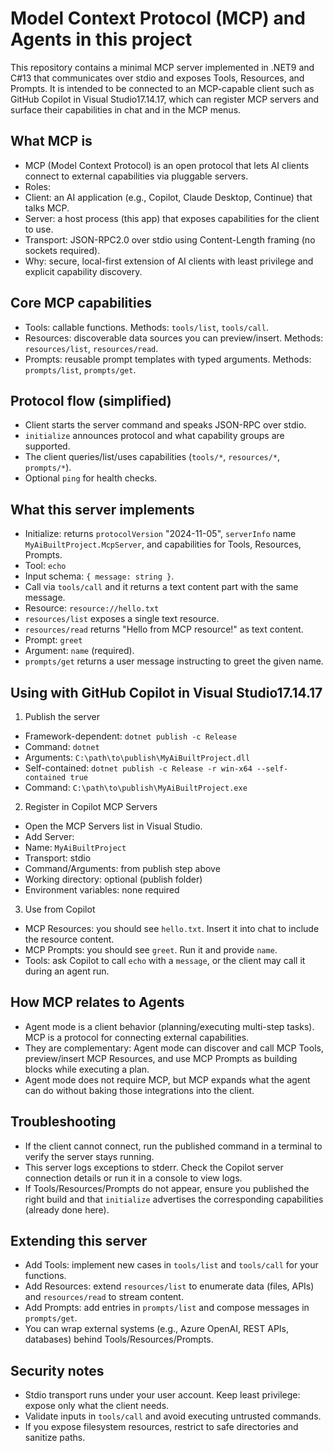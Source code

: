 ﻿# Model Context Protocol (MCP) and Agents in this project

This repository contains a minimal MCP server implemented in .NET9 and C#13 that communicates over stdio and exposes Tools, Resources, and Prompts. It is intended to be connected to an MCP-capable client such as GitHub Copilot in Visual Studio17.14.17, which can register MCP servers and surface their capabilities in chat and in the MCP menus.

## What MCP is
- MCP (Model Context Protocol) is an open protocol that lets AI clients connect to external capabilities via pluggable servers.
- Roles:
 - Client: an AI application (e.g., Copilot, Claude Desktop, Continue) that talks MCP.
 - Server: a host process (this app) that exposes capabilities for the client to use.
- Transport: JSON-RPC2.0 over stdio using Content-Length framing (no sockets required).
- Why: secure, local-first extension of AI clients with least privilege and explicit capability discovery.

## Core MCP capabilities
- Tools: callable functions. Methods: `tools/list`, `tools/call`.
- Resources: discoverable data sources you can preview/insert. Methods: `resources/list`, `resources/read`.
- Prompts: reusable prompt templates with typed arguments. Methods: `prompts/list`, `prompts/get`.

## Protocol flow (simplified)
- Client starts the server command and speaks JSON-RPC over stdio.
- `initialize` announces protocol and what capability groups are supported.
- The client queries/list/uses capabilities (`tools/*`, `resources/*`, `prompts/*`).
- Optional `ping` for health checks.

## What this server implements
- Initialize: returns `protocolVersion` "2024-11-05", `serverInfo` name `MyAiBuiltProject.McpServer`, and capabilities for Tools, Resources, Prompts.
- Tool: `echo`
 - Input schema: `{ message: string }`.
 - Call via `tools/call` and it returns a text content part with the same message.
- Resource: `resource://hello.txt`
 - `resources/list` exposes a single text resource.
 - `resources/read` returns "Hello from MCP resource!" as text content.
- Prompt: `greet`
 - Argument: `name` (required).
 - `prompts/get` returns a user message instructing to greet the given name.

## Using with GitHub Copilot in Visual Studio17.14.17
1) Publish the server
- Framework-dependent: `dotnet publish -c Release`
 - Command: `dotnet`
 - Arguments: `C:\path\to\publish\MyAiBuiltProject.dll`
- Self-contained: `dotnet publish -c Release -r win-x64 --self-contained true`
 - Command: `C:\path\to\publish\MyAiBuiltProject.exe`

2) Register in Copilot MCP Servers
- Open the MCP Servers list in Visual Studio.
- Add Server:
 - Name: `MyAiBuiltProject`
 - Transport: stdio
 - Command/Arguments: from publish step above
 - Working directory: optional (publish folder)
 - Environment variables: none required

3) Use from Copilot
- MCP Resources: you should see `hello.txt`. Insert it into chat to include the resource content.
- MCP Prompts: you should see `greet`. Run it and provide `name`.
- Tools: ask Copilot to call `echo` with a `message`, or the client may call it during an agent run.

## How MCP relates to Agents
- Agent mode is a client behavior (planning/executing multi-step tasks). MCP is a protocol for connecting external capabilities.
- They are complementary: Agent mode can discover and call MCP Tools, preview/insert MCP Resources, and use MCP Prompts as building blocks while executing a plan.
- Agent mode does not require MCP, but MCP expands what the agent can do without baking those integrations into the client.

## Troubleshooting
- If the client cannot connect, run the published command in a terminal to verify the server stays running.
- This server logs exceptions to stderr. Check the Copilot server connection details or run it in a console to view logs.
- If Tools/Resources/Prompts do not appear, ensure you published the right build and that `initialize` advertises the corresponding capabilities (already done here).

## Extending this server
- Add Tools: implement new cases in `tools/list` and `tools/call` for your functions.
- Add Resources: extend `resources/list` to enumerate data (files, APIs) and `resources/read` to stream content.
- Add Prompts: add entries in `prompts/list` and compose messages in `prompts/get`.
- You can wrap external systems (e.g., Azure OpenAI, REST APIs, databases) behind Tools/Resources/Prompts.

## Security notes
- Stdio transport runs under your user account. Keep least privilege: expose only what the client needs.
- Validate inputs in `tools/call` and avoid executing untrusted commands.
- If you expose filesystem resources, restrict to safe directories and sanitize paths.

